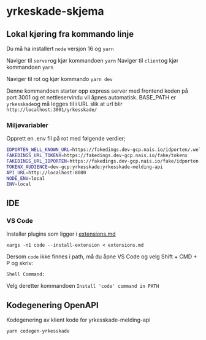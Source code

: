 # yrkeskade-skjema

## Lokal kjøring fra kommando linje
Du må ha installert `node` versjon 16 og `yarn`

Naviger til `server`og kjør kommandoen `yarn`
Naviger til `client`og kjør kommandoen `yarn`

Naviger til rot og kjør kommando `yarn dev`

Denne kommandoen starter opp express server med frontend koden på port 3001 og et
nettleservindu vil åpnes automatisk. BASE_PATH er `yrkesskade`og må legges til i URL slik at url blir `http://localhost:3001/yrkesskade/`

### Miljøvariabler
Opprett en .env fil på rot med følgende verdier;
```bash
IDPORTEN_WELL_KNOWN_URL=https://fakedings.dev-gcp.nais.io/idporten/.well-known/openid-configuration
FAKEDINGS_URL_TOKENX=https://fakedings.dev-gcp.nais.io/fake/tokenx
FAKEDINGS_URL_IDPORTEN=https://fakedings.dev-gcp.nais.io/fake/idporten
TOKENX_AUDIENCE=dev-gcp:yrkesskade:yrkesskade-melding-api
API_URL=http://localhost:8080
NODE_ENV=local
ENV=local
```

## IDE

### VS Code
Installer plugins som ligger i [extensions.md](extensions.md)

`xargs -n1 code --install-extension < extensions.md`

Dersom `code` ikke finnes i path, må du åpne VS Code og velg Shift + CMD + P og skriv:

`Shell Command:`

Velg deretter kommandoen
`Install 'code' command in PATH`

## Kodegenering OpenAPI

Kodegenering av klient kode for yrkesskade-melding-api

```bash
yarn codegen-yrkesskade
```
